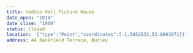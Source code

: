 ```yaml
---
title: Haddon Hall Picture House
date_open: "1914"
date_close: "1960"
status: Closed
location: '{"type":"Point","coordinates":[-1.5852633,53.8093071]}'
address: 44 Bankfield Terrace, Burley
---
```

